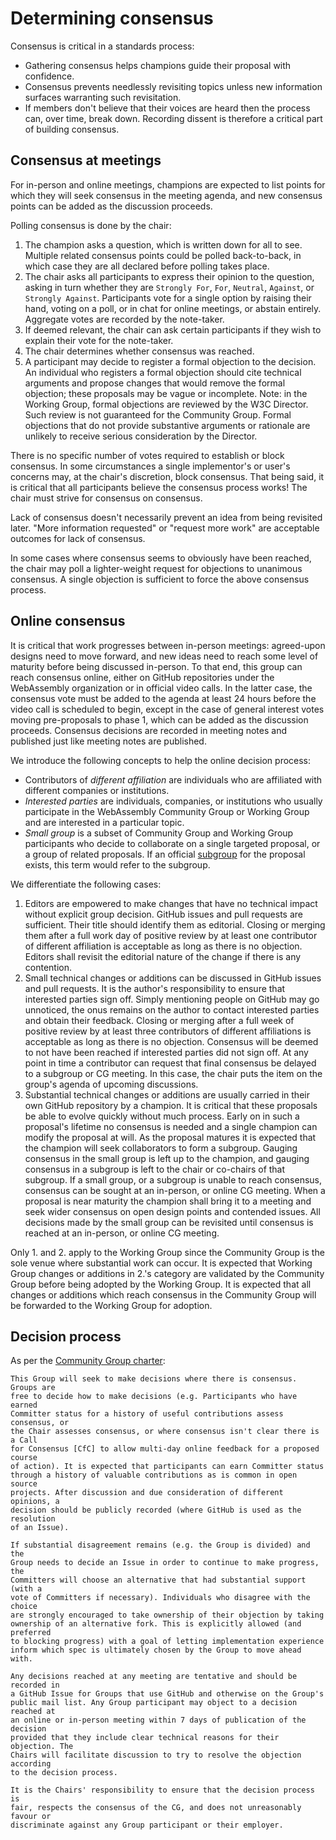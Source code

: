 # Determining consensus

Consensus is critical in a standards process:

* Gathering consensus helps champions guide their proposal with confidence.
* Consensus prevents needlessly revisiting topics unless new information
  surfaces warranting such revisitation.
* If members don't believe that their voices are heard then the process can,
  over time, break down. Recording dissent is therefore a critical part of
  building consensus.

## Consensus at meetings

For in-person and online meetings, champions are expected to list points for which they
will seek consensus in the meeting agenda, and new consensus points can be added 
as the discussion proceeds.

Polling consensus is done by the chair:

1. The champion asks a question, which is written down for all to see. Multiple
   related consensus points could be polled back-to-back, in which case they are
   all declared before polling takes place.
2. The chair asks all participants to express their opinion to the question,
   asking in turn whether they are `Strongly For`, `For`, `Neutral`, `Against`,
   or `Strongly Against`. Participants vote for a single option by raising their
   hand, voting on a poll, or in chat for online meetings, or abstain entirely.
   Aggregate votes are recorded by the note-taker.
4. If deemed relevant, the chair can ask certain participants if they wish to
   explain their vote for the note-taker.
5. The chair determines whether consensus was reached.
6. A participant may decide to register a formal objection to the decision. An
   individual who registers a formal objection should cite technical arguments
   and propose changes that would remove the formal objection; these proposals
   may be vague or incomplete. Note: in the Working Group, formal objections are
   reviewed by the W3C Director. Such review is not guaranteed for the Community
   Group. Formal objections that do not provide substantive arguments or
   rationale are unlikely to receive serious consideration by the Director.

There is no specific number of votes required to establish or block
consensus. In some circumstances a single implementor's or user's concerns may,
at the chair's discretion, block consensus. That being said, it is critical that
all participants believe the consensus process works! The chair must strive for
consensus on consensus.

Lack of consensus doesn't necessarily prevent an idea from being revisited
later. "More information requested" or "request more work" are acceptable
outcomes for lack of consensus.

In some cases where consensus seems to obviously have been reached, the chair
may poll a lighter-weight request for objections to unanimous consensus. A
single objection is sufficient to force the above consensus process.

## Online consensus

It is critical that work progresses between in-person meetings: agreed-upon
designs need to move forward, and new ideas need to reach some level of maturity
before being discussed in-person. To that end, this group can reach consensus
online, either on GitHub repositories under the WebAssembly organization or in
official video calls. In the latter case, the consensus vote must be added to
the agenda at least 24 hours before the video call is scheduled to begin, except
in the case of general interest votes moving pre-proposals to phase 1, which can
be added as the discussion proceeds. Consensus decisions are recorded in meeting
notes and published just like meeting notes are published.

We introduce the following concepts to help the online decision process:

* Contributors of *different affiliation* are individuals who are affiliated
  with different companies or institutions.
* *Interested parties* are individuals, companies, or institutions who usually
  participate in the WebAssembly Community Group or Working Group and are
  interested in a particular topic.
* *Small group* is a subset of Community Group and Working Group participants
  who decide to collaborate on a single targeted proposal, or a group of related
  proposals. If an official [subgroup](https://github.com/WebAssembly/meetings/blob/main/process/subgroups.md)
  for the proposal exists, this term would refer to the subgroup.

We differentiate the following cases:

1. Editors are empowered to make changes that have no technical impact without
   explicit group decision. GitHub issues and pull requests are
   sufficient. Their title should identify them as editorial. Closing or merging
   them after a full work day of positive review by at least one contributor of
   different affiliation is acceptable as long as there is no objection. Editors
   shall revisit the editorial nature of the change if there is any contention.
2. Small technical changes or additions can be discussed in GitHub issues and
   pull requests. It is the author's responsibility to ensure that interested
   parties sign off. Simply mentioning people on GitHub may go unnoticed, the
   onus remains on the author to contact interested parties and obtain their
   feedback. Closing or merging after a full week of positive review by at least
   three contributors of different affiliations is acceptable as long as there
   is no objection. Consensus will be deemed to not have been reached if
   interested parties did not sign off. At any point in time a contributor can
   request that final consensus be delayed to a subgroup or CG meeting. In this
   case, the chair puts the item on the group's agenda of upcoming
   discussions.
3. Substantial technical changes or additions are usually carried in their own
   GitHub repository by a champion. It is critical that these proposals be able
   to evolve quickly without much process. Early on in such a proposal's
   lifetime no consensus is needed and a single champion can modify the proposal
   at will. As the proposal matures it is expected that the champion will seek
   collaborators to form a subgroup. Gauging consensus in the small group is
   left up to the champion, and gauging consensus in a subgroup is left to the chair
   or co-chairs of that subgroup. If a small group, or a subgroup is unable to reach
   consensus, consensus can be sought at an in-person, or online CG meeting. 
   When a proposal is near maturity the champion shall bring it to a meeting and seek wider
   consensus on open design points and contended issues. All decisions made by
   the small group can be revisited until consensus is reached at an in-person,
   or online CG meeting.

Only 1. and 2. apply to the Working Group since the Community Group is the sole
venue where substantial work can occur. It is expected that Working Group
changes or additions in 2.'s category are validated by the Community Group
before being adopted by the Working Group. It is expected that all changes or
additions which reach consensus in the Community Group will be forwarded to the
Working Group for adoption.

## Decision process

As per the [Community Group charter](https://webassembly.github.io/cg-charter/):

    This Group will seek to make decisions where there is consensus. Groups are
    free to decide how to make decisions (e.g. Participants who have earned
    Committer status for a history of useful contributions assess consensus, or
    the Chair assesses consensus, or where consensus isn't clear there is a Call
    for Consensus [CfC] to allow multi-day online feedback for a proposed course
    of action). It is expected that participants can earn Committer status
    through a history of valuable contributions as is common in open source
    projects. After discussion and due consideration of different opinions, a
    decision should be publicly recorded (where GitHub is used as the resolution
    of an Issue).

    If substantial disagreement remains (e.g. the Group is divided) and the
    Group needs to decide an Issue in order to continue to make progress, the
    Committers will choose an alternative that had substantial support (with a
    vote of Committers if necessary). Individuals who disagree with the choice
    are strongly encouraged to take ownership of their objection by taking
    ownership of an alternative fork. This is explicitly allowed (and preferred
    to blocking progress) with a goal of letting implementation experience
    inform which spec is ultimately chosen by the Group to move ahead with.

    Any decisions reached at any meeting are tentative and should be recorded in
    a GitHub Issue for Groups that use GitHub and otherwise on the Group's
    public mail list. Any Group participant may object to a decision reached at
    an online or in-person meeting within 7 days of publication of the decision
    provided that they include clear technical reasons for their objection. The
    Chairs will facilitate discussion to try to resolve the objection according
    to the decision process.

    It is the Chairs' responsibility to ensure that the decision process is
    fair, respects the consensus of the CG, and does not unreasonably favour or
    discriminate against any Group participant or their employer.
